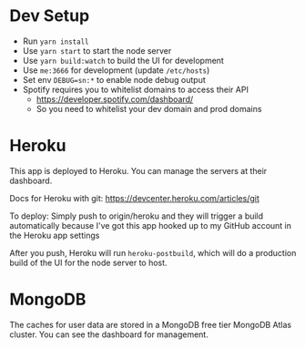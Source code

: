 # Dev Setup

* Run `yarn install`
* Use `yarn start` to start the node server
* Use `yarn build:watch` to build the UI for development
* Use `me:3666` for development (update `/etc/hosts`)
* Set env `DEBUG=sn:*` to enable node debug output
* Spotify requires you to whitelist domains to access their API
    * https://developer.spotify.com/dashboard/
    * So you need to whitelist your dev domain and prod domains

# Heroku

This app is deployed to Heroku. You can manage the servers at their dashboard.

Docs for Heroku with git: https://devcenter.heroku.com/articles/git

To deploy:
Simply push to origin/heroku and they will trigger a build automatically because I've got this app hooked up to my GitHub account in the Heroku app settings

After you push, Heroku will run `heroku-postbuild`, which will do a production build of the UI for the node server to host.

# MongoDB

The caches for user data are stored in a MongoDB free tier MongoDB Atlas cluster. You can see the dashboard for management.
